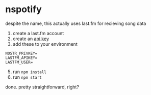 # nspotify

despite the name, this actually uses last.fm for recieving song data

1. create a last.fm account
2. create an [api key][lastfmapi]
4. add these to your environment

```
NOSTR_PRIVKEY=
LASTFM_APIKEY=
LASTFM_USER=
```

5. run `npm install`
6. run `npm start`

done. pretty straightforward, right?

[lastfmapi]: https://www.last.fm/api/accounts
